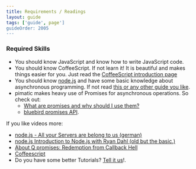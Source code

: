 ```yaml
---
title: Requirements / Readings
layout: guide
tags: ['guide', page']
guideOrder: 2005
---
```


### Required Skills

*  You should know JavaScript and know how to write JavaScript code. 
*  You should know CoffeeScript. If not learn it! It is beautiful and makes things easier for you. 
   Just read the [CoffeeScript introduction page](http://coffeescript.org/)
*  You should know [node.js](http://nodejs.org/) and have some basic knowledge about asynchronous 
   programming. If not read [this or any other guide you like](http://blog.modulus.io/absolute-beginners-guide-to-nodejs).
*  pimatic makes heavy use of Promises for asynchronous operations. So check out:
	*  [What are promises and why should I use them?](https://github.com/petkaantonov/bluebird#what-are-promises-and-why-should-i-use-them) 
	*  [bluebird promises API](https://github.com/petkaantonov/bluebird/blob/master/API.md).

If you like videos more:

*  [node.js - All your Servers are belong to us (german)](http://www.youtube.com/watch?v=tw-FjmuzlVc) 
*  [node.js Introduction to Node.js with Ryan Dahl (old but the basic.)](http://www.youtube.com/watch?v=jo_B4LTHi3I)
*  [About Q promises: Redemption from Callback Hell](http://www.youtube.com/watch?v=hf1T_AONQJU)
*  [Coffeescript](http://www.youtube.com/watch?v=qR5p5s8CMBQ)
*  Do you have some better Tutorials? [Tell it us](https://github.com/pimatic/pimatic/issues)!.